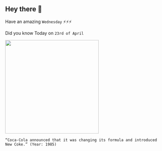 ## Hey there 👋
Have an amazing `Wednesday` ⚡⚡⚡

Did you know Today on `23rd of April`
 
 [<img src="https://www.coca-colacompany.com/content/dam/journey/us/en/articles/new-coke-ad-great-new-taste.jpg" width="300" />](https://en.wikipedia.org/wiki/New_Coke) 
 ```
“Coca-Cola announced that it was changing its formula and introduced New Coke.” (Year: 1985)
```
